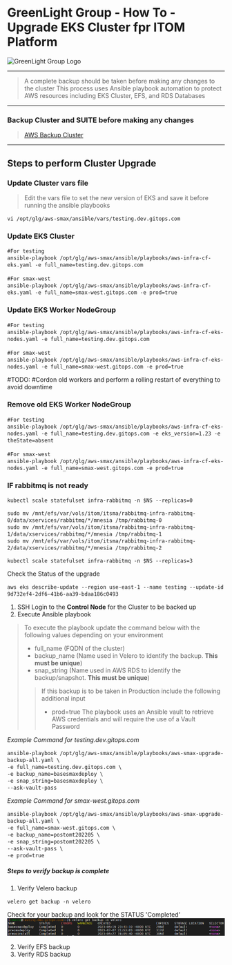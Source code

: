 # GreenLight Group - How To - Upgrade EKS Cluster fpr ITOM Platform 
![GreenLight Group Logo](https://assets.website-files.com/5ebcb9396faf10d8f7644479/5ed6a066891af295a039860f_GLGLogolrg-p-500.png)

---

> A complete backup should be taken before making any changes to the cluster 
> This process uses Ansible playbook automation to protect AWS resources including EKS Cluster, EFS, and RDS Databases

---

### Backup Cluster and SUITE before making any changes
> [AWS Backup Cluster](./AWS_Cluster-Backup.md)

---

## Steps to perform Cluster Upgrade

### Update Cluster vars file
> Edit the vars file to set the new version of EKS and save it before running the ansible playbooks  
```
vi /opt/glg/aws-smax/ansible/vars/testing.dev.gitops.com
```

### Update EKS Cluster
```
#For testing
ansible-playbook /opt/glg/aws-smax/ansible/playbooks/aws-infra-cf-eks.yaml -e full_name=testing.dev.gitops.com

#For smax-west
ansible-playbook /opt/glg/aws-smax/ansible/playbooks/aws-infra-cf-eks.yaml -e full_name=smax-west.gitops.com -e prod=true
```

### Update EKS Worker NodeGroup
```
#For testing
ansible-playbook /opt/glg/aws-smax/ansible/playbooks/aws-infra-cf-eks-nodes.yaml -e full_name=testing.dev.gitops.com

#For smax-west
ansible-playbook /opt/glg/aws-smax/ansible/playbooks/aws-infra-cf-eks-nodes.yaml -e full_name=smax-west.gitops.com -e prod=true
```

#TODO:
#Cordon old workers and perform a rolling restart of everything to avoid downtime

### Remove old EKS Worker NodeGroup
```
#For testing
ansible-playbook /opt/glg/aws-smax/ansible/playbooks/aws-infra-cf-eks-nodes.yaml -e full_name=testing.dev.gitops.com -e eks_version=1.23 -e theState=absent

#For smax-west
ansible-playbook /opt/glg/aws-smax/ansible/playbooks/aws-infra-cf-eks-nodes.yaml -e full_name=smax-west.gitops.com -e prod=true
```

### IF rabbitmq is not ready
```
kubectl scale statefulset infra-rabbitmq -n $NS --replicas=0
```

```
sudo mv /mnt/efs/var/vols/itom/itsma/rabbitmq-infra-rabbitmq-0/data/xservices/rabbitmq/*/mnesia /tmp/rabbitmq-0
sudo mv /mnt/efs/var/vols/itom/itsma/rabbitmq-infra-rabbitmq-1/data/xservices/rabbitmq/*/mnesia /tmp/rabbitmq-1
sudo mv /mnt/efs/var/vols/itom/itsma/rabbitmq-infra-rabbitmq-2/data/xservices/rabbitmq/*/mnesia /tmp/rabbitmq-2
```

```
kubectl scale statefulset infra-rabbitmq -n $NS --replicas=3
```

Check the Status of the upgrade
```
aws eks describe-update --region use-east-1 --name testing --update-id 9d732ef4-2df6-41b6-aa39-bdaa186c0493
```

1. SSH Login to the **Control Node** for the Cluster to be backed up
2. Execute Ansible playbook

> To execute the playbook update the command below with the following values depending on your environment
> - full_name (FQDN of the cluster)
> - backup_name (Name used in Velero to identify the backup. **This must be unique**)
> - snap_string (Name used in AWS RDS to identify the backup/snapshot. **This must be unique**)
> > If this backup is to be taken in Production include the following additional input
> > - prod=true
> The playbook uses an Ansible vault to retrieve AWS credentials and will require the use of a Vault Password

*Example Command for testing.dev.gitops.com*  
```
ansible-playbook /opt/glg/aws-smax/ansible/playbooks/aws-smax-upgrade-backup-all.yaml \
-e full_name=testing.dev.gitops.com \
-e backup_name=basesmaxdeploy \
-e snap_string=basesmaxdeploy \
--ask-vault-pass
```

*Example Command for smax-west.gitops.com*  
```
ansible-playbook /opt/glg/aws-smax/ansible/playbooks/aws-smax-upgrade-backup-all.yaml \
-e full_name=smax-west.gitops.com \
-e backup_name=postomt202205 \
-e snap_string=postomt202205 \
--ask-vault-pass \
-e prod=true
```

##### Steps to verify backup is complete

1. Verify Velero backup
```
velero get backup -n velero
```
Check for your backup and look for the STATUS 'Completed'  
![Velero Backups](./images/AWS_BackupCluster-veleroBackup.png)

2. Verify EFS backup
3. Verify RDS backup
